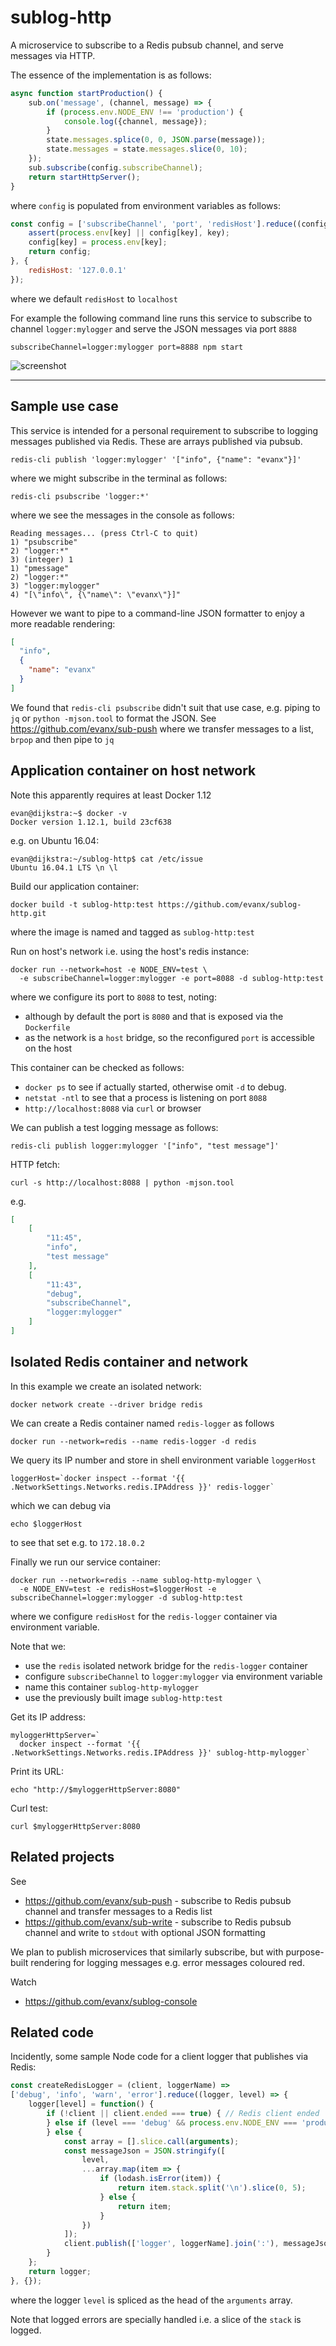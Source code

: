 # sublog-http

A microservice to subscribe to a Redis pubsub channel, and serve messages via HTTP.

The essence of the implementation is as follows:
```javascript
async function startProduction() {
    sub.on('message', (channel, message) => {
        if (process.env.NODE_ENV !== 'production') {
            console.log({channel, message});
        }
        state.messages.splice(0, 0, JSON.parse(message));
        state.messages = state.messages.slice(0, 10);
    });
    sub.subscribe(config.subscribeChannel);
    return startHttpServer();
}
```
where `config` is populated from environment variables as follows:
```javascript
const config = ['subscribeChannel', 'port', 'redisHost'].reduce((config, key) => {
    assert(process.env[key] || config[key], key);
    config[key] = process.env[key];
    return config;
}, {
    redisHost: '127.0.0.1'
});
```
where we default `redisHost` to `localhost`

For example the following command line runs this service to subscribe to channel `logger:mylogger` and serve the JSON messages via port `8888`
```shell
subscribeChannel=logger:mylogger port=8888 npm start
```

![screenshot](https://raw.githubusercontent.com/evanx/sublog-web/master/readme-images/logger-phantomjs-redis.png)
<hr>


## Sample use case

This service is intended for a personal requirement to subscribe to logging messages published via Redis.
These are arrays published via pubsub.
```
redis-cli publish 'logger:mylogger' '["info", {"name": "evanx"}]'
```
where we might subscribe in the terminal as follows:
```
redis-cli psubscribe 'logger:*'
```
where we see the messages in the console as follows:
```
Reading messages... (press Ctrl-C to quit)
1) "psubscribe"
2) "logger:*"
3) (integer) 1
1) "pmessage"
2) "logger:*"
3) "logger:mylogger"
4) "[\"info\", {\"name\": \"evanx\"}]"
```
However we want to pipe to a command-line JSON formatter to enjoy a more readable rendering:
```json
[
  "info",
  {
    "name": "evanx"
  }
]
```

We found that `redis-cli psubscribe` didn't suit that use case, e.g. piping to `jq` or `python -mjson.tool` to format the JSON. See https://github.com/evanx/sub-push where we transfer messages to a list, `brpop` and then pipe to `jq`


## Application container on host network

Note this apparently requires at least Docker 1.12 
```
evan@dijkstra:~$ docker -v
Docker version 1.12.1, build 23cf638
```
e.g. on Ubuntu 16.04:
```
evan@dijkstra:~/sublog-http$ cat /etc/issue
Ubuntu 16.04.1 LTS \n \l
```

Build our application container:
```shell
docker build -t sublog-http:test https://github.com/evanx/sublog-http.git
```
where the image is named and tagged as `sublog-http:test`

Run on host's network i.e. using the host's redis instance:
```shell
docker run --network=host -e NODE_ENV=test \
  -e subscribeChannel=logger:mylogger -e port=8088 -d sublog-http:test
```
where we configure its port to `8088` to test, noting:
- although by default the port is `8080` and that is exposed via the `Dockerfile`
- as the network is a `host` bridge, so the reconfigured `port` is accessible on the host 

This container can be checked as follows:
- `docker ps` to see if actually started, otherwise omit `-d` to debug.
- `netstat -ntl` to see that a process is listening on port `8088`
- `http://localhost:8088` via `curl` or browser

We can publish a test logging message as follows:
```shell
redis-cli publish logger:mylogger '["info", "test message"]'
```
HTTP fetch:
```shell
curl -s http://localhost:8088 | python -mjson.tool
```
e.g.
```json
[
    [
        "11:45",
        "info",
        "test message"
    ],
    [
        "11:43",
        "debug",
        "subscribeChannel",
        "logger:mylogger"
    ]
]
```


## Isolated Redis container and network

In this example we create an isolated network:
```shell
docker network create --driver bridge redis
```

We can create a Redis container named `redis-logger` as follows
```shell
docker run --network=redis --name redis-logger -d redis
```

We query its IP number and store in shell environment variable `loggerHost`
```
loggerHost=`docker inspect --format '{{ .NetworkSettings.Networks.redis.IPAddress }}' redis-logger`
```
which we can debug via 
```shell
echo $loggerHost
```
to see that set e.g. to `172.18.0.2`

Finally we run our service container:
```shell
docker run --network=redis --name sublog-http-mylogger \
  -e NODE_ENV=test -e redisHost=$loggerHost -e subscribeChannel=logger:mylogger -d sublog-http:test
```
where we configure `redisHost` for the `redis-logger` container via environment variable.

Note that we:
- use the `redis` isolated network bridge for the `redis-logger` container
- configure `subscribeChannel` to `logger:mylogger` via environment variable
- name this container `sublog-http-mylogger` 
- use the previously built image `sublog-http:test` 

Get its IP address:
```
myloggerHttpServer=`
  docker inspect --format '{{ .NetworkSettings.Networks.redis.IPAddress }}' sublog-http-mylogger`
```

Print its URL: 
```
echo "http://$myloggerHttpServer:8080"
```

Curl test:
``` 
curl $myloggerHttpServer:8080
```


## Related projects

See
- https://github.com/evanx/sub-push - subscribe to Redis pubsub channel and transfer messages to a Redis list
- https://github.com/evanx/sub-write - subscribe to Redis pubsub channel and write to `stdout` with optional JSON formatting

We plan to publish microservices that similarly subscribe, but with purpose-built rendering for logging messages e.g. error messages coloured red.

Watch
- https://github.com/evanx/sublog-console

## Related code

Incidently, some sample Node code for a client logger that publishes via Redis:
```javascript
const createRedisLogger = (client, loggerName) =>
['debug', 'info', 'warn', 'error'].reduce((logger, level) => {
    logger[level] = function() {
        if (!client || client.ended === true) { // Redis client ended
        } else if (level === 'debug' && process.env.NODE_ENV === 'production') {
        } else {
            const array = [].slice.call(arguments);
            const messageJson = JSON.stringify([
                level,
                ...array.map(item => {
                    if (lodash.isError(item)) {
                        return item.stack.split('\n').slice(0, 5);
                    } else {
                        return item;
                    }
                })
            ]);
            client.publish(['logger', loggerName].join(':'), messageJson);
        }
    };
    return logger;
}, {});
```
where the logger `level` is spliced as the head of the `arguments` array.

Note that logged errors are specially handled i.e. a slice of the `stack` is logged.
